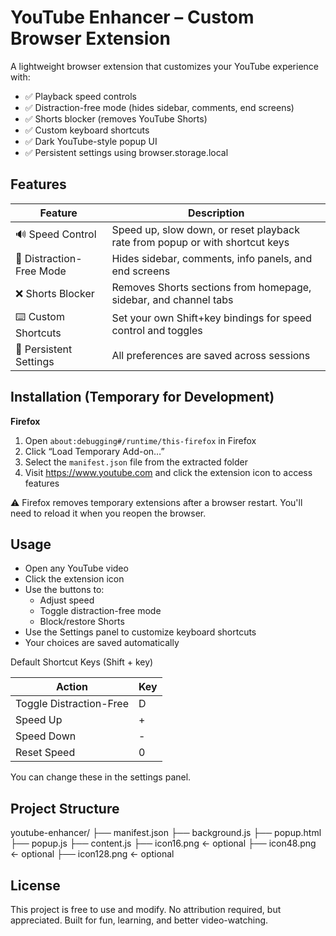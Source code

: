
YouTube Enhancer – Custom Browser Extension
===========================================

A lightweight browser extension that customizes your YouTube experience with:

- ✅ Playback speed controls
- ✅ Distraction-free mode (hides sidebar, comments, end screens)
- ✅ Shorts blocker (removes YouTube Shorts)
- ✅ Custom keyboard shortcuts
- ✅ Dark YouTube-style popup UI
- ✅ Persistent settings using browser.storage.local

Features
--------

| Feature                 | Description |
|------------------------|-------------|
| 🔊 Speed Control         | Speed up, slow down, or reset playback rate from popup or with shortcut keys |
| 🧹 Distraction-Free Mode | Hides sidebar, comments, info panels, and end screens |
| ❌ Shorts Blocker        | Removes Shorts sections from homepage, sidebar, and channel tabs |
| ⌨️ Custom Shortcuts       | Set your own Shift+key bindings for speed control and toggles |
| 💾 Persistent Settings   | All preferences are saved across sessions |

Installation (Temporary for Development)
----------------------------------------

**Firefox**

1. Open `about:debugging#/runtime/this-firefox` in Firefox
2. Click “Load Temporary Add-on…”
3. Select the `manifest.json` file from the extracted folder
4. Visit https://www.youtube.com and click the extension icon to access features

⚠️ Firefox removes temporary extensions after a browser restart. You'll need to reload it when you reopen the browser.

Usage
-----

- Open any YouTube video
- Click the extension icon
- Use the buttons to:
  - Adjust speed
  - Toggle distraction-free mode
  - Block/restore Shorts
- Use the Settings panel to customize keyboard shortcuts
- Your choices are saved automatically

Default Shortcut Keys (Shift + key)

| Action                   | Key |
|--------------------------|-----|
| Toggle Distraction-Free  | D   |
| Speed Up                 | +   |
| Speed Down               | -   |
| Reset Speed              | 0   |

You can change these in the settings panel.

Project Structure
-----------------

youtube-enhancer/
├── manifest.json
├── background.js
├── popup.html
├── popup.js
├── content.js
├── icon16.png   ← optional
├── icon48.png   ← optional
├── icon128.png  ← optional

License
-------

This project is free to use and modify. No attribution required, but appreciated. Built for fun, learning, and better video-watching.
